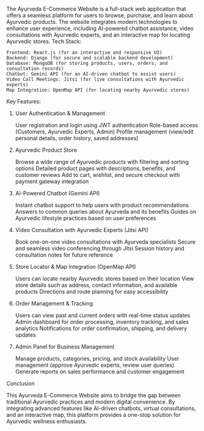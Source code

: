 The Ayurveda E-Commerce Website is a full-stack web application that offers a seamless platform for users to browse, purchase, and learn about Ayurvedic products. The website integrates modern technologies to enhance user experience, including AI-powered chatbot assistance, video consultations with Ayurvedic experts, and an interactive map for locating Ayurvedic stores.
Tech Stack:

    Frontend: React.js (for an interactive and responsive UI)
    Backend: Django (for secure and scalable backend development)
    Database: MongoDB (for storing products, users, orders, and consultation records)
    Chatbot: Gemini API (for an AI-driven chatbot to assist users)
    Video Call Meetings: Jitsi (for live consultations with Ayurvedic experts)
    Map Integration: OpenMap API (for locating nearby Ayurvedic stores)

Key Features:
1. User Authentication & Management

    User registration and login using JWT authentication
    Role-based access (Customers, Ayurvedic Experts, Admin)
    Profile management (view/edit personal details, order history, saved addresses)

2. Ayurvedic Product Store

    Browse a wide range of Ayurvedic products with filtering and sorting options
    Detailed product pages with descriptions, benefits, and customer reviews
    Add to cart, wishlist, and secure checkout with payment gateway integration

3. AI-Powered Chatbot (Gemini API)

    Instant chatbot support to help users with product recommendations
    Answers to common queries about Ayurveda and its benefits
    Guides on Ayurvedic lifestyle practices based on user preferences

4. Video Consultation with Ayurvedic Experts (Jitsi API)

    Book one-on-one video consultations with Ayurveda specialists
    Secure and seamless video conferencing through Jitsi
    Session history and consultation notes for future reference

5. Store Locator & Map Integration (OpenMap API)

    Users can locate nearby Ayurvedic stores based on their location
    View store details such as address, contact information, and available products
    Directions and route planning for easy accessibility

6. Order Management & Tracking

    Users can view past and current orders with real-time status updates
    Admin dashboard for order processing, inventory tracking, and sales analytics
    Notifications for order confirmation, shipping, and delivery updates

7. Admin Panel for Business Management

    Manage products, categories, pricing, and stock availability
    User management (approve Ayurvedic experts, review user queries)
    Generate reports on sales performance and customer engagement

Conclusion

This Ayurveda E-Commerce Website aims to bridge the gap between traditional Ayurvedic practices and modern digital convenience. By integrating advanced features like AI-driven chatbots, virtual consultations, and an interactive map, this platform provides a one-stop solution for Ayurvedic wellness enthusiasts.
